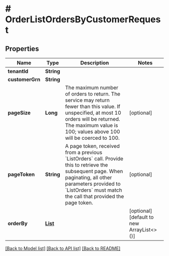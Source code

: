 # # OrderListOrdersByCustomerRequest


## Properties 


Name | Type | Description | Notes
------------ | ------------- | ------------- | -------------
**tenantId**| **String** |   |
**customerGrn**| **String** |   |
**pageSize**| **Long** | The maximum number of orders to return. The service may return fewer than this value. If unspecified, at most 10 orders will be returned. The maximum value is 100; values above 100 will be coerced to 100.  | [optional]
**pageToken**| **String** | A page token, received from a previous &#x60;ListOrders&#x60; call. Provide this to retrieve the subsequent page.   When paginating, all other parameters provided to &#x60;ListOrders&#x60; must match the call that provided the page token.  | [optional]
**orderBy**| [**List<OrderOrderBy>**](OrderOrderBy.md) |   | [optional] [default to new ArrayList<>()]


[[Back to Model list]](../../README.md#models) [[Back to API list]](../../README.md#endpoints) [[Back to README]](../../README.md)

